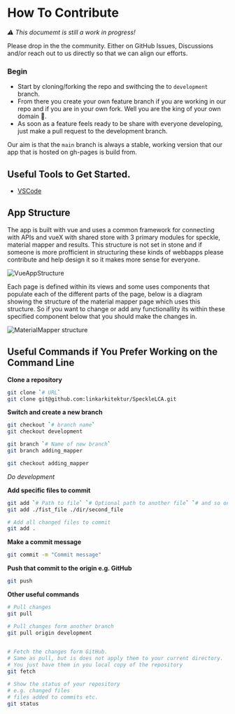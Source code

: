 # How To Contribute

_⚠️ This documemt is still a work in progress!_

Please drop in the the community. Either on GitHub Issues, Discussions and/or reach out to us directly so that we can align our efforts.

### Begin
* Start by cloning/forking the repo and swithcing the to `development` branch.
* From there you create your own feature branch if you are working in our repo and if you are in your own fork. Well you are the king of your own domain 👑.
* As soon as a feature feels ready to be share with everyone developing, just make a pull request to the development branch.

Our aim is that the `main` branch is always a stable, working version that our app that is hosted on gh-pages is build from.

## Useful Tools to Get Started.
- [VSCode](https://code.visualstudio.com/)

## App Structure

The app is built with vue and uses a common framework for connecting with APIs and vueX with shared store with 3 primary modules for speckle, material mapper and results. This structure is not set in stone and if someone is more profficient in structuring these kinds of webbapps please contribute and help design it so it makes more sense for everyone.

![VueAppStructure](https://user-images.githubusercontent.com/81305859/228532437-2e16ef8e-0baa-42de-91c6-2161d815035f.jpg)

Each page is defined within its views and some uses components that populate each of the different parts of the page, below is a diagram showing the structure of the material mapper page which uses this structure. So if you want to change or add any functionallity its within these specified component below that you should make the changes in.

![MaterialMapper structure](https://user-images.githubusercontent.com/81305859/228532742-2c5221d5-f413-4f2b-adb4-3b6fed1e0fca.jpg)

## Useful Commands if You Prefer Working on the Command Line
 
__Clone a repository__
```bash 
git clone `# URL`
git clone git@github.com:linkarkitektur/SpeckleLCA.git
```
__Switch and create a new branch__
```bash
git checkout `# branch name`
git checkout development

git branch `# Name of new branch`
git branch adding_mapper

git checkout adding_mapper
```

_Do development_

__Add specific files to commit__
```bash
git add `# Path to file` `# Optional path to another file` `# and so on` 
git add ./fist_file ./dir/second_file

# Add all changed files to commit
git add . 

```
__Make a commit message__
```bash
git commit -m "Commit message"
```

__Push that commit to the origin e.g. GitHub__
```bash
git push
```

__Other useful commands__
```bash
# Pull changes
git pull

# Pull changes form another branch
git pull origin development

 
# Fetch the changes form GitHub. 
# Same as pull, but is does not apply them to your current directory.
# You just have them in you local copy of the repository
git fetch

# Show the status of your repository
# e.g. changed files
# files added to commits etc.
git status
```
 
